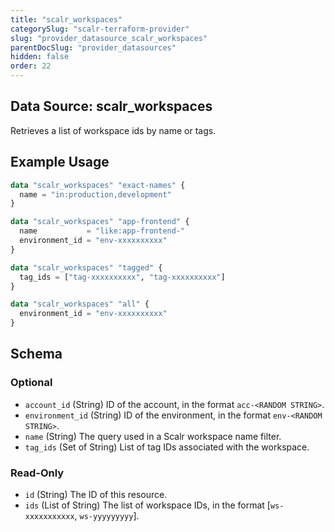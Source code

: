 ```yaml
---
title: "scalr_workspaces"
categorySlug: "scalr-terraform-provider"
slug: "provider_datasource_scalr_workspaces"
parentDocSlug: "provider_datasources"
hidden: false
order: 22
---
```

## Data Source: scalr_workspaces

Retrieves a list of workspace ids by name or tags.

## Example Usage

```terraform
data "scalr_workspaces" "exact-names" {
  name = "in:production,development"
}

data "scalr_workspaces" "app-frontend" {
  name           = "like:app-frontend-"
  environment_id = "env-xxxxxxxxxx"
}

data "scalr_workspaces" "tagged" {
  tag_ids = ["tag-xxxxxxxxxx", "tag-xxxxxxxxxx"]
}

data "scalr_workspaces" "all" {
  environment_id = "env-xxxxxxxxxx"
}
```

<!-- schema generated by tfplugindocs -->
## Schema

### Optional

- `account_id` (String) ID of the account, in the format `acc-<RANDOM STRING>`.
- `environment_id` (String) ID of the environment, in the format `env-<RANDOM STRING>`.
- `name` (String) The query used in a Scalr workspace name filter.
- `tag_ids` (Set of String) List of tag IDs associated with the workspace.

### Read-Only

- `id` (String) The ID of this resource.
- `ids` (List of String) The list of workspace IDs, in the format [`ws-xxxxxxxxxxx`, `ws-yyyyyyyyy`].
